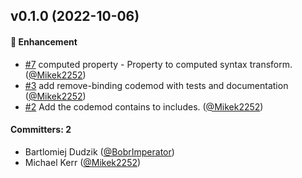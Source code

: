 
## v0.1.0 (2022-10-06)

#### :rocket: Enhancement
* [#7](https://github.com/mainmatter/ember2-x-codemods/pull/7) computed property - Property to computed syntax transform. ([@Mikek2252](https://github.com/Mikek2252))
* [#3](https://github.com/mainmatter/ember2-x-codemods/pull/3) add remove-binding codemod with tests and documentation ([@Mikek2252](https://github.com/Mikek2252))
* [#2](https://github.com/mainmatter/ember2-x-codemods/pull/2) Add the codemod contains to includes. ([@Mikek2252](https://github.com/Mikek2252))

#### Committers: 2
- Bartlomiej Dudzik ([@BobrImperator](https://github.com/BobrImperator))
- Michael Kerr ([@Mikek2252](https://github.com/Mikek2252))

